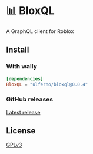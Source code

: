 
# 📊 BloxQL

A GraphQL client for Roblox

## Install
### With wally
```toml
[dependencies]
BloxQL = "ulferno/bloxql@0.0.4"
```

### GitHub releases
[Latest release](https://github.com/BritSovInteractive/BloxQL/releases)

## License

[GPLv3](./README.md)
